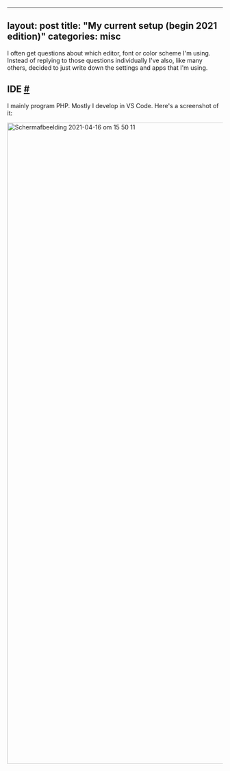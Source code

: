 
---
layout: post
title: "My current setup (begin 2021 edition)"
categories: misc
---

I often get questions about which editor, font or color scheme I'm using. Instead of replying to those questions individually I've also, like many others,
decided to just write down the settings and apps that I'm using.

## IDE [#](#ide)

I mainly program PHP. Mostly I develop in VS Code. Here's a screenshot of it:

<img width="1498" alt="Schermafbeelding 2021-04-16 om 15 50 11" src="https://user-images.githubusercontent.com/16917278/115034342-b0ff4080-9ecb-11eb-97b6-ee0ec0655f8a.png">
